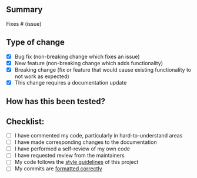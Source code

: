 ## Summary

<!-- 

Please include a summary of the change and which issue is fixed. Please also
include relevant motivation and context. List any dependencies that are
required for this change.

-->

Fixes # (issue)

## Type of change

<!-- Please remove any points that are not relevant for your pull request -->

- [x] Bug fix (non-breaking change which fixes an issue)
- [x] New feature (non-breaking change which adds functionality)
- [x] Breaking change (fix or feature that would cause existing functionality to not work as expected)
- [x] This change requires a documentation update

## How has this been tested?

<!-- Please describe the tests that you ran to verify your changes -->

## Checklist:

<!-- Please complete the checklist as best you can -->

- [ ] I have commented my code, particularly in hard-to-understand areas
- [ ] I have made corresponding changes to the documentation
- [ ] I have performed a self-review of my own code
- [ ] I have requested review from the maintainers
- [ ] My code follows the [style guidelines](https://github.com/AdeAttwood/ReactForm/blob/0.x/CONTRIBUTING.md#coding-style) of this project
- [ ] My commits are [formatted correctly](https://github.com/AdeAttwood/ReactForm/blob/0.x/CONTRIBUTING.md#committing-convention)
